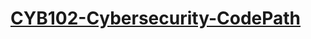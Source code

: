 # <a href="https://www.codepath.org/courses/cybersecurity" target="_blank">CYB102-Cybersecurity-CodePath</a>

